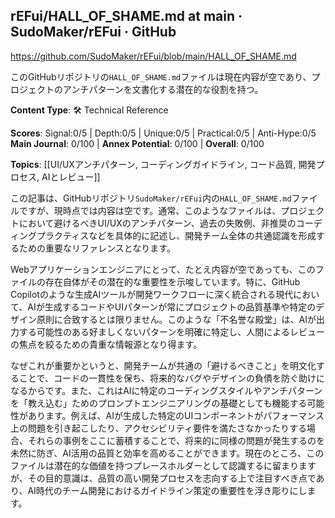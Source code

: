 ## rEFui/HALL_OF_SHAME.md at main · SudoMaker/rEFui · GitHub

https://github.com/SudoMaker/rEFui/blob/main/HALL_OF_SHAME.md

このGitHubリポジトリの`HALL_OF_SHAME.md`ファイルは現在内容が空であり、プロジェクトのアンチパターンを文書化する潜在的な役割を持つ。

**Content Type**: 🛠️ Technical Reference

**Scores**: Signal:0/5 | Depth:0/5 | Unique:0/5 | Practical:0/5 | Anti-Hype:0/5
**Main Journal**: 0/100 | **Annex Potential**: 0/100 | **Overall**: 0/100

**Topics**: [[UI/UXアンチパターン, コーディングガイドライン, コード品質, 開発プロセス, AIとレビュー]]

この記事は、GitHubリポジトリ`SudoMaker/rEFui`内の`HALL_OF_SHAME.md`ファイルですが、現時点では内容は空です。通常、このようなファイルは、プロジェクトにおいて避けるべきUI/UXのアンチパターン、過去の失敗例、非推奨のコーディングプラクティスなどを具体的に記述し、開発チーム全体の共通認識を形成するための重要なリファレンスとなります。

Webアプリケーションエンジニアにとって、たとえ内容が空であっても、このファイルの存在自体がその潜在的な重要性を示唆しています。特に、GitHub Copilotのような生成AIツールが開発ワークフローに深く統合される現代において、AIが生成するコードやUIパターンが常にプロジェクトの品質基準や特定のデザイン原則に合致するとは限りません。このような「不名誉な殿堂」は、AIが出力する可能性のある好ましくないパターンを明確に特定し、人間によるレビューの焦点を絞るための貴重な情報源となり得ます。

なぜこれが重要かというと、開発チームが共通の「避けるべきこと」を明文化することで、コードの一貫性を保ち、将来的なバグやデザインの負債を防ぐ助けになるからです。また、これはAIに特定のコーディングスタイルやアンチパターンを「教え込む」ためのプロンプトエンジニアリングの基礎としても機能する可能性があります。例えば、AIが生成した特定のUIコンポーネントがパフォーマンス上の問題を引き起こしたり、アクセシビリティ要件を満たさなかったりする場合、それらの事例をここに蓄積することで、将来的に同様の問題が発生するのを未然に防ぎ、AI活用の品質と効率を高めることができます。現在のところ、このファイルは潜在的な価値を持つプレースホルダーとして認識するに留まりますが、その目的意識は、品質の高い開発プロセスを志向する上で注目すべき点であり、AI時代のチーム開発におけるガイドライン策定の重要性を浮き彫りにします。
